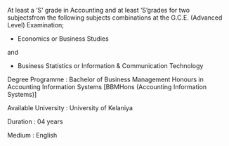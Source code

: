 At least a ‘S’ grade in Accounting and at least ‘S’grades for two subjectsfrom the following
subjects combinations at the G.C.E. (Advanced Level) Examination;
   - Economics or Business Studies

and

   - Business Statistics or Information & Communication Technology

Degree Programme	 :	 Bachelor of Business Management Honours in Accounting Information Systems [BBMHons (Accounting Information Systems)]

Available University : University of Kelaniya

Duration :	 04 years

Medium : English